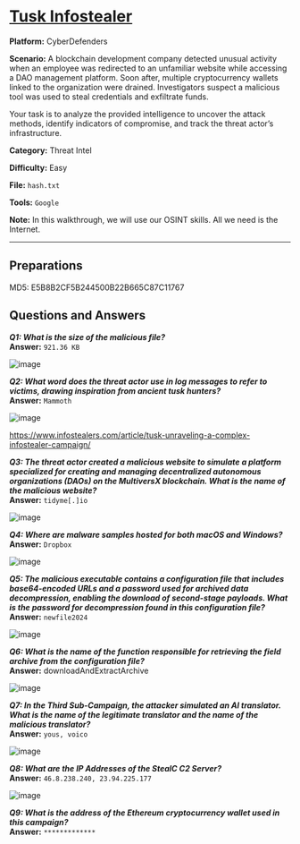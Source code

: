 # <a href="https://cyberdefenders.org/blueteam-ctf-challenges/tusk-infostealer/">Tusk Infostealer</a>

**Platform:** CyberDefenders

**Scenario:** A blockchain development company detected unusual activity when an employee was redirected to an unfamiliar website while accessing a DAO management platform. Soon after, multiple cryptocurrency wallets linked to the organization were drained. Investigators suspect a malicious tool was used to steal credentials and exfiltrate funds.

Your task is to analyze the provided intelligence to uncover the attack methods, identify indicators of compromise, and track the threat actor’s infrastructure.

**Category:** Threat Intel

**Difficulty:** Easy

**File:** `hash.txt`

**Tools:** `Google` 

**Note:** In this walkthrough, we will use our OSINT skills. All we need is the Internet.

---

## **Preparations**

MD5: E5B8B2CF5B244500B22B665C87C11767

## **Questions and Answers**

***Q1: What is the size of the malicious file?***  
**Answer:** `921.36 KB`

![image](https://github.com/user-attachments/assets/9274f8fe-17e2-44e0-bd07-d6f88ca9fafb)

***Q2: What word does the threat actor use in log messages to refer to victims, drawing inspiration from ancient tusk hunters?***  
**Answer:** `Mammoth`  

![image](https://github.com/user-attachments/assets/f4b29104-bd29-4893-9ad4-c9686961c573)

https://www.infostealers.com/article/tusk-unraveling-a-complex-infostealer-campaign/

***Q3: The threat actor created a malicious website to simulate a platform specialized for creating and managing decentralized autonomous organizations (DAOs) on the MultiversX blockchain. What is the name of the malicious website?***  
**Answer:** `tidyme[.]io` 

![image](https://github.com/user-attachments/assets/988bb782-4f77-4aa0-8b99-bc480f644c4d)

***Q4: Where are malware samples hosted for both macOS and Windows?***  
**Answer:** `Dropbox`

![image](https://github.com/user-attachments/assets/c077d941-19a9-41d4-a4d9-772d5ad14bb8)

***Q5: The malicious executable contains a configuration file that includes base64-encoded URLs and a password used for archived data decompression, enabling the download of second-stage payloads. What is the password for decompression found in this configuration file?***  
**Answer:** `newfile2024`

![image](https://github.com/user-attachments/assets/cd89018d-c178-443f-8448-700a0c996ae9)

***Q6: What is the name of the function responsible for retrieving the field archive from the configuration file?***  
**Answer:** downloadAndExtractArchive

![image](https://github.com/user-attachments/assets/63570ce1-4629-4535-baff-0379c13d63d1)

***Q7: In the Third Sub-Campaign, the attacker simulated an AI translator. What is the name of the legitimate translator and the name of the malicious translator?***  
**Answer:** `yous, voico`

![image](https://github.com/user-attachments/assets/9acafc35-9ca9-4fca-b198-22788d56138c)

***Q8: What are the IP Addresses of the StealC C2 Server?***  
**Answer:** `46.8.238.240, 23.94.225.177`

![image](https://github.com/user-attachments/assets/e73b25ac-b4cf-4ac8-8456-caf6426d79eb)

***Q9: What is the address of the Ethereum cryptocurrency wallet used in this campaign?***  
**Answer:** `*************`  
